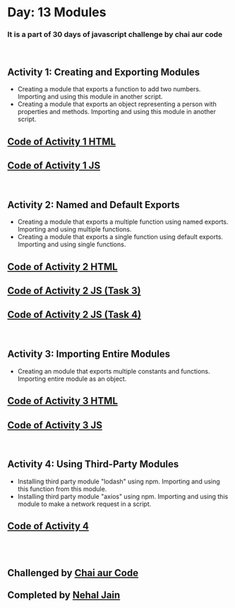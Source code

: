 # Day: 13 Modules
### It is a part of 30 days of javascript challenge by chai aur code

<br>

## Activity 1: Creating and Exporting Modules
- Creating a module that exports a function to add two numbers. Importing and using this module in another script.
- Creating a module that exports an object representing a person with properties and methods. Importing and using this module in another script.

## [Code of Activity 1 HTML](/Task_1_and_5/Task_1_and_5.html)
## [Code of Activity 1 JS](/Task_1_and_5/Task_1_and_2.js)

<br>

## Activity 2: Named and Default Exports
- Creating a module that exports a multiple function using named exports. Importing and using multiple functions.
- Creating a module that exports a single function using default exports. Importing and using single functions.

## [Code of Activity 2 HTML](/Task_1_and_5/Task_1_and_5.html)
## [Code of Activity 2 JS (Task 3)](/Task_1_and_5/Task_3.js)
## [Code of Activity 2 JS (Task 4)](/Task_1_and_5/Task_4.js)

<br>

## Activity 3: Importing Entire Modules
- Creating an module that exports multiple constants and functions. Importing entire module as an object.

## [Code of Activity 3 HTML](/Task_1_and_5/Task_1_and_5.html)
## [Code of Activity 3 JS](./Task_1_and_5/Task_5.js)

<br>

## Activity 4: Using Third-Party Modules
- Installing third party module "lodash" using npm. Importing and using this function from this module.
- Installing third party module "axios" using npm. Importing and using this module to make a network request in a script.

## [Code of Activity 4](Task_6_and_7.js)


<br>
<br>

## Challenged by [Chai aur Code](https://github.com/hiteshchoudhary)<br> <br>Completed by [Nehal Jain](https://github.com/thebraudalf)